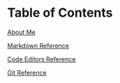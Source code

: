 # Table of Contents

[About Me]()

[Markdown Reference]()

[Code Editors Reference]()

[Git Reference]()